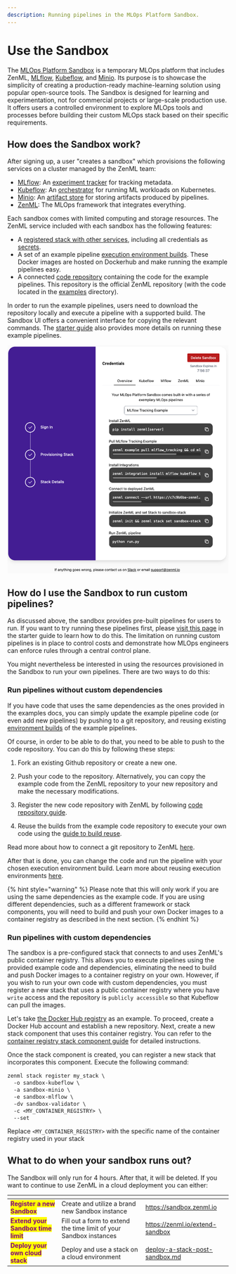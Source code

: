 ```yaml
---
description: Running pipelines in the MLOps Platform Sandbox.
---
```


# Use the Sandbox

The [MLOps Platform Sandbox](https://sandbox.zenml.io) is a temporary MLOps platform that includes ZenML, [MLflow](https://mlflow.org), [Kubeflow](https://www.kubeflow.org/), and [Minio](https://min.io/). Its purpose is to showcase the simplicity of creating a production-ready machine-learning solution using popular open-source tools. The Sandbox is designed for learning and experimentation, not for commercial projects or large-scale production use. It offers users a controlled environment to explore MLOps tools and processes before building their custom MLOps stack based on their specific requirements.

## How does the Sandbox work?

After signing up, a user "creates a sandbox" which provisions the following services on a cluster managed by the ZenML team:

* [MLflow](https://mlflow.org): An [experiment tracker](../component-guide/experiment-trackers/experiment-trackers.md) for tracking metadata.
* [Kubeflow](https://kubeflow.org): An [orchestrator](../component-guide/orchestrators/orchestrators.md) for running ML workloads on Kubernetes.
* [Minio](https://min.io/): An [artifact store](../component-guide/artifact-stores/artifact-stores.md) for storing artifacts produced by pipelines.
* [ZenML](https://zenml.io): The MLOps framework that integrates everything.

Each sandbox comes with limited computing and storage resources. The ZenML service included with each sandbox has the following features:

* A [registered stack with other services](../starter-guide/understand-stacks.md), including all credentials as [secrets](../../platform-guide/set-up-your-mlops-platform/use-the-secret-store/use-the-secret-store.md).
* A set of an example pipeline [execution environment builds](manage-environments.md#execution-environments). These Docker images are hosted on Dockerhub and make running the example pipelines easy.
* A connected [code repository](connect-your-git-repository.md) containing the code for the example pipelines. This repository is the official ZenML repository (with the code located in the [examples](https://github.com/zenml-io/zenml/tree/main/examples) directory).

In order to run the example pipelines, users need to download the repository locally and execute a pipeline with a supported build. The Sandbox UI offers a convenient interface for copying the relevant commands. The [starter guide](../starter-guide/switch-to-production.md) also provides more details on running these example pipelines.

![ZenML Sandbox Gitbook commands](/docs/book/.gitbook/assets/zenml_sandbox_step_3_commands.png)

## How do I use the Sandbox to run custom pipelines?

As discussed above, the sandbox provides pre-built pipelines for users to run.
If you want to try running these pipelines first, please [visit this
page](../starter-guide/switch-to-production.md) in the starter guide to learn
how to do this. The limitation on running custom pipelines is in place to
control costs and demonstrate how MLOps engineers can enforce rules through a
central control plane.

You might nevertheless be interested in using the resources provisioned in the Sandbox to run your own pipelines. There are two ways to do this:

### Run pipelines without custom dependencies

If you have code that uses the same dependencies as the ones provided in the examples docs, you can simply update the example pipeline code (or even add new pipelines) by pushing to a git repository, and reusing existing [environment builds](containerize-your-pipeline.md#reuse-docker-image-builds-from-previous-runs) of the example pipelines.

Of course, in order to be able to do that, you need to be able to push to the code repository. You can do this by following these steps:

1. Fork an existing Github repository or create a new one.

2. Push your code to the repository. Alternatively, you can copy the example code from the ZenML repository to your new repository and make the necessary modifications.

3. Register the new code repository with ZenML by following [code repository guide](../component-guide/code-repositories/code-repositories.md).

4. Reuse the builds from the example code repository to execute your own code using the [guide to build reuse](containerize-your-pipeline.md#reuse-docker-image-builds-from-previous-runs).

Read more about how to connect a git repository to ZenML [here](connect-your-git-repository.md).

After that is done, you can change the code and run the pipeline with your chosen execution environment build. Learn more about reusing execution environments [here](containerize-your-pipeline.md#reuse-docker-image-builds-from-previous-runs).

{% hint style="warning" %}
Please note that this will only work if you are using the same dependencies as the example code. If you are using different dependencies, such as a different framework or stack components, you will need to build and push your own Docker images to a container registry as described in the next section.
{% endhint %}

### Run pipelines with custom dependencies

The sandbox is a pre-configured stack that connects to and uses ZenML's public container registry. This allows you to execute pipelines using the provided example code and dependencies, eliminating the need to build and push Docker images to a container registry on your own. However, if you wish to run your own code with custom dependencies, you must register a new stack that uses a public container registry where you have `write` access and the repository is `publicly accessible` so that Kubeflow can pull the images.

Let's take [the Docker Hub registry](https://hub.docker.com/) as an example. To proceed, create a Docker Hub account and establish a new repository. Next, create a new stack component that uses this container registry. You can refer to the [container registry stack component guide](../component-guide/container-registries/container-registries.md) for detailed instructions.

Once the stack component is created, you can register a new stack that incorporates this component. Execute the following command:

```shell
zenml stack register my_stack \
  -o sandbox-kubeflow \
  -a sandbox-minio \
  -e sandbox-mlflow \
  -dv sandbox-validator \
  -c <MY_CONTAINER_REGISTRY> \
  --set
```
Replace `<MY_CONTAINER_REGISTRY>` with the specific name of the container registry used in your stack

## What to do when your sandbox runs out?

The Sandbox will only run for 4 hours. After that, it will be deleted. If you want to continue to use ZenML in a cloud deployment you can either:

<table data-view="cards"><thead><tr><th></th><th></th><th data-hidden data-card-target data-type="content-ref"></th></tr></thead><tbody><tr><td><mark style="color:purple;"><strong>Register a new Sandbox</strong></mark></td><td>Create and utilize a brand new Sandbox instance</td><td><a href="https://sandbox.zenml.io">https://sandbox.zenml.io</a></td></tr><tr><td><mark style="color:purple;"><strong>Extend your Sandbox time limit</strong></mark></td><td>Fill out a form to extend the time limit of your Sandbox instances</td><td><a href="https://zenml.io/extend-sandbox">https://zenml.io/extend-sandbox</a></td></tr><tr><td><mark style="color:purple;"><strong>Deploy your own cloud stack</strong></mark></td><td>Deploy and use a stack on a cloud environment</td><td><a href="../../platform-guide/set-up-your-mlops-platform/deploy-and-set-up-a-cloud-stack/deploy-a-stack-post-sandbox.md">deploy-a-stack-post-sandbox.md</a></td></tr></tbody></table>
